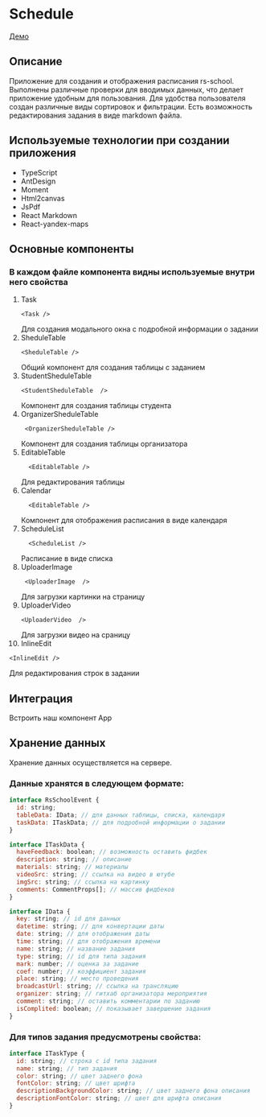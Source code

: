 # Schedule

[Демо](https://schedule-team39.netlify.com/)

## Описание

Приложение для создания и отображения расписания rs-school. Выполнены различные проверки для вводимых данных, что делает приложение удобным для пользования. Для удобства пользователя создан различные виды сортировок и фильтрации. Есть возможность редактирования задания в виде markdown файла.

## Используемые технологии при создании приложения

- TypeScript
- AntDesign
- Moment
- Html2canvas
- JsPdf
- React Markdown
- React-yandex-maps

## Основные компоненты

### В каждом файле компонента видны используемые внутри него свойства

1. Task
   ```react
   <Task />
   ```
   Для создания модального окна с подробной информации о задании
2. SheduleTable
   ```react
   <SheduleTable />
   ```
   Общий компонент для создания таблицы с заданием
3. StudentSheduleTable
   ```react
   <StudentSheduleTable  />
   ```
   Компонент для создания таблицы студента
4. OrganizerSheduleTable
   ```react
    <OrganizerSheduleTable />
   ```
   Компонент для создания таблицы организатора
5. EditableTable
   ```react
     <EditableTable />
   ```
   Для редактирования таблицы
6. Calendar <Calendar />
   ```react
     <EditableTable />
   ```
   Компонент для отображения расписания в виде календаря
7. ScheduleList <ScheduleList />
   ```react
     <ScheduleList />
   ```
   Расписание в виде списка
8. UploaderImage
   ```react
    <UploaderImage  />
   ```
   Для загрузки картинки на страницу
9. UploaderVideo
   ```react
   <UploaderVideo  />
   ```
   Для загрузки видео на сраницу
10. InlineEdit

```react
<InlineEdit />
```

Для редактирования строк в задании

## Интеграция

Встроить наш компонент App

## Хранение данных

Хранение данных осуществляется на сервере.

### Данные хранятся в слeдующем формате:

```js
interface RsSchoolEvent {
  id: string;
  tableData: IData; // для данных таблицы, списка, календаря
  taskData: ITaskData; // для подробной информации о задании
}

interface ITaskData {
  haveFeedback: boolean; // возможность оставить фидбек
  description: string; // описание
  materials: string; // материалы
  videoSrc: string; // ссылка на видео в ютубе
  imgSrc: string; // ссылка на картинку
  comments: CommentProps[]; // массив фидбеков
}

interface IData {
  key: string; // id для данных
  datetime: string; // для конвертации даты
  date: string; // для отображения даты
  time: string; // для отображения времени
  name: string; // название задания
  type: string; // id для типа задания
  mark: number; // оценка за задание
  coef: number; // коэффициент задания
  place: string; // место проведения
  broadcastUrl: string; // ссылка на трансляцию
  organizer: string; // гитхаб организатора мероприятия
  comment: string; // оставить комментарии по заданию
  isComplited: boolean; // показывает завершение задания
}
```

### Для типов задания предусмотрены свойства:

```js
interface ITaskType {
  id: string; // строка с id типа задания
  name: string; // тип задания
  color: string; // цвет заднего фона
  fontColor: string; // цвет шрифта
  descriptionBackgroundColor: string; // цвет заднего фона описания
  descriptionFontColor: string; // цвет для шрифта описания
}
```

